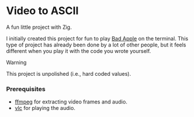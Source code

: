 # Video to ASCII

A fun little project with Zig. 

I initially created this project for fun to play [Bad Apple](https://www.youtube.com/watch?v=FtutLA63Cp8) on the terminal. 
This type of project has already been done by a lot of other people, but it feels different when you play it with the code you wrote yourself.

> [!WARNING]
> This project is unpolished (i.e., hard coded values).

### Prerequisites

- [ffmpeg](https://www.ffmpeg.org/) for extracting video frames and audio.
- [vlc](https://www.videolan.org/vlc/) for playing the audio.
